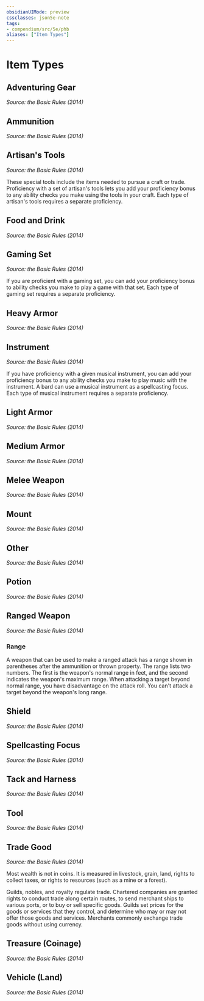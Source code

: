 ```yaml
---
obsidianUIMode: preview
cssclasses: json5e-note
tags:
- compendium/src/5e/phb
aliases: ["Item Types"]
---
```

# Item Types

## Adventuring Gear
_Source: the Basic Rules (2014)_

## Ammunition
_Source: the Basic Rules (2014)_

## Artisan's Tools
_Source: the Basic Rules (2014)_

These special tools include the items needed to pursue a craft or trade. Proficiency with a set of artisan's tools lets you add your proficiency bonus to any ability checks you make using the tools in your craft. Each type of artisan's tools requires a separate proficiency.

## Food and Drink
_Source: the Basic Rules (2014)_

## Gaming Set
_Source: the Basic Rules (2014)_

If you are proficient with a gaming set, you can add your proficiency bonus to ability checks you make to play a game with that set. Each type of gaming set requires a separate proficiency.

## Heavy Armor
_Source: the Basic Rules (2014)_

## Instrument
_Source: the Basic Rules (2014)_

If you have proficiency with a given musical instrument, you can add your proficiency bonus to any ability checks you make to play music with the instrument. A bard can use a musical instrument as a spellcasting focus. Each type of musical instrument requires a separate proficiency.

## Light Armor
_Source: the Basic Rules (2014)_

## Medium Armor
_Source: the Basic Rules (2014)_

## Melee Weapon
_Source: the Basic Rules (2014)_

## Mount
_Source: the Basic Rules (2014)_

## Other
_Source: the Basic Rules (2014)_

## Potion
_Source: the Basic Rules (2014)_

## Ranged Weapon
_Source: the Basic Rules (2014)_

### Range

A weapon that can be used to make a ranged attack has a range shown in parentheses after the ammunition or thrown property. The range lists two numbers. The first is the weapon's normal range in feet, and the second indicates the weapon's maximum range. When attacking a target beyond normal range, you have disadvantage on the attack roll. You can't attack a target beyond the weapon's long range.

## Shield
_Source: the Basic Rules (2014)_

## Spellcasting Focus
_Source: the Basic Rules (2014)_

## Tack and Harness
_Source: the Basic Rules (2014)_

## Tool
_Source: the Basic Rules (2014)_

## Trade Good
_Source: the Basic Rules (2014)_

Most wealth is not in coins. It is measured in livestock, grain, land, rights to collect taxes, or rights to resources (such as a mine or a forest).

Guilds, nobles, and royalty regulate trade. Chartered companies are granted rights to conduct trade along certain routes, to send merchant ships to various ports, or to buy or sell specific goods. Guilds set prices for the goods or services that they control, and determine who may or may not offer those goods and services. Merchants commonly exchange trade goods without using currency.

## Treasure (Coinage)
_Source: the Basic Rules (2014)_

## Vehicle (Land)
_Source: the Basic Rules (2014)_
